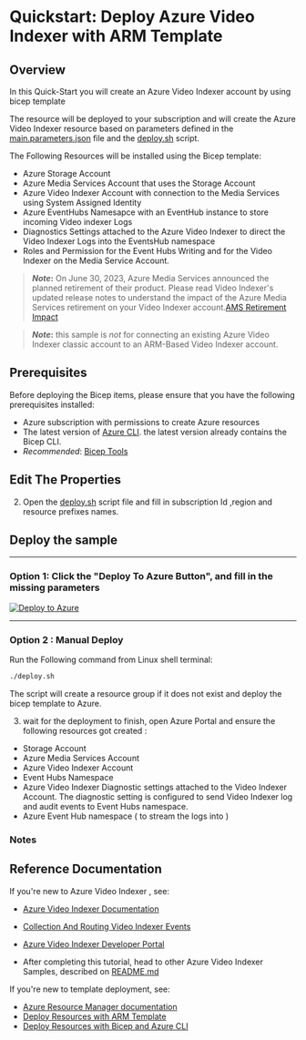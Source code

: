 
# Quickstart: Deploy Azure Video Indexer with ARM Template 

## Overview

In this Quick-Start you will create an Azure Video Indexer account by using bicep template

The resource will be deployed to your subscription and will create the Azure Video Indexer resource based on parameters defined in the [main.parameters.json](./main.parameters.json) file and the [deploy.sh](./deploy.sh) script.

The Following Resources will be installed using the Bicep template:

- Azure Storage Account
- Azure Media Services Account that uses the Storage Account
- Azure Video Indexer Account with connection to the Media Services using System Assigned Identity
- Azure EventHubs Namesapce with an EventHub instance to store incoming Video indexer Logs
- Diagnostics Settings attached to the Azure Video Indexer to direct the Video Indexer Logs into the EventsHub namespace
- Roles and Permission for the Event Hubs Writing and for the Video Indexer on the Media Service Account.


> **_Note_:**
> On June 30, 2023, Azure Media Services announced the planned retirement of their product. Please read Video Indexer's updated release notes to understand the impact of the Azure Media Services retirement on your Video Indexer account.[AMS Retirement Impact](https://learn.microsoft.com/en-us/azure/azure-video-indexer/release-notes#june-2023)

> **_Note_:**
> this sample is *not* for connecting an existing Azure Video Indexer classic account to an ARM-Based Video Indexer account.


## Prerequisites
Before deploying the Bicep items, please ensure that you have the following prerequisites installed:

- Azure subscription with permissions to create Azure resources
- The latest version of [Azure CLI](https://learn.microsoft.com/cli/azure/install-azure-cli). the latest version already contains the Bicep CLI.
- *Recommended*: [Bicep Tools](https://learn.microsoft.com/en-us/azure/azure-resource-manager/bicep/install)

 
## Edit The Properties

2. Open the [deploy.sh](./deploy.sh) script file and fill in subscription Id ,region and resource prefixes names.

## Deploy the sample

----

### Option 1: Click the "Deploy To Azure Button", and fill in the missing parameters


[![Deploy to Azure](https://aka.ms/deploytoazurebutton)](https://portal.azure.com/#create/Microsoft.Template/uri/https%3A%2F%2Fraw.githubusercontent.com%2FAzure-Samples%2Fmedia-services-video-indexer%2Fmaster%2FDeploy-Samples%2FArm%2Fmain.bicep)

----

### Option 2 : Manual Deploy

Run the Following command from Linux shell terminal:

```bash
./deploy.sh
```

The script will create a resource group if it does not exist and deploy the bicep template to Azure.

3. wait for the deployment to finish, open Azure Portal and ensure the following resources got created : 

* Storage Account 
* Azure Media Services Account
* Azure Video Indexer Account
* Event Hubs Namespace 
* Azure Video Indexer Diagnostic settings attached to the Video Indexer Account. The diagnostic setting is configured to send Video Indexer log and audit events to Event Hubs namespace.
* Azure Event Hub namespace ( to stream the logs into )


### Notes

## Reference Documentation

If you're new to Azure Video Indexer , see:


* [Azure Video Indexer Documentation](https://aka.ms/vi-docs)
* [Collection And Routing Video Indexer Events](https://learn.microsoft.com/en-us/azure/azure-video-indexer/monitor-video-indexer)
* [Azure Video Indexer Developer Portal](https://aka.ms/avam-dev-portal)

* After completing this tutorial, head to other Azure Video Indexer Samples, described on [README.md](../../README.md)

If you're new to template deployment, see:

* [Azure Resource Manager documentation](https://docs.microsoft.com/azure/azure-resource-manager/)
* [Deploy Resources with ARM Template](https://docs.microsoft.com/en-us/azure/azure-resource-manager/templates/deploy-powershell)
* [Deploy Resources with Bicep and Azure CLI](https://docs.microsoft.com/en-us/azure/azure-resource-manager/bicep/deploy-cli)
